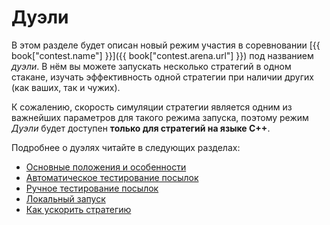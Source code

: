 # Дуэли

В этом разделе будет описан новый режим участия в соревновании [{{ book["contest.name"] }}]({{ book["contest.arena.url"] }}) под названием *дуэли*.
В нём вы можете запускать несколько стратегий в одном стакане, изучать эффективность одной стратегии при наличии других (как ваших, так и чужих).

К сожалению, скорость симуляции стратегии является одним из важнейших параметров для такого режима запуска, поэтому режим *Дуэли* будет доступен **только для стратегий на языке C++**.

Подробнее о дуэлях читайте в следующих разделах:

- [Основные положения и особенности](fundamentals.md)
- [Автоматическое тестирование посылок](automatic_mode.md)
- [Ручное тестирование посылок](manual_mode.md)
- [Локальный запуск](local_mode.md)
- [Как ускорить стратегию](fast_strategy.md)

